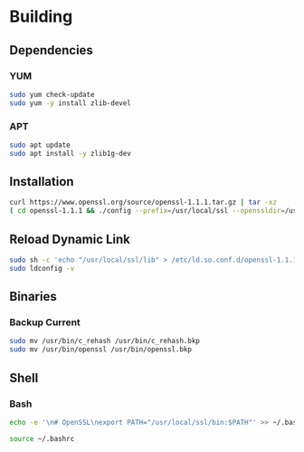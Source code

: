 # Building

## Dependencies

### YUM

```sh
sudo yum check-update
sudo yum -y install zlib-devel
```

### APT

```sh
sudo apt update
sudo apt install -y zlib1g-dev
```

## Installation

```sh
curl https://www.openssl.org/source/openssl-1.1.1.tar.gz | tar -xz
( cd openssl-1.1.1 && ./config --prefix=/usr/local/ssl --openssldir=/usr/local/ssl shared zlib && make && sudo make install ) && rm -r openssl-1.1.1
```

## Reload Dynamic Link

```sh
sudo sh -c 'echo "/usr/local/ssl/lib" > /etc/ld.so.conf.d/openssl-1.1.1.conf'
sudo ldconfig -v
```

## Binaries

### Backup Current

```sh
sudo mv /usr/bin/c_rehash /usr/bin/c_rehash.bkp
sudo mv /usr/bin/openssl /usr/bin/openssl.bkp
```

## Shell

### Bash

```sh
echo -e '\n# OpenSSL\nexport PATH="/usr/local/ssl/bin:$PATH"' >> ~/.bashrc
```

```sh
source ~/.bashrc
```
